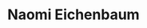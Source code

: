 ---
layout: post
title: Naomi Eichenbaum
school: NYU
major: Major?
image: https://static.squarespace.com/static/50354720c4aa2d2d3150d3d8/t/503658a784ae416826d265be/1345738919833/?format=300w
position: ??
positionURL: http://www.techatnyu.org/position
now: MedPro Investors, LanguageMate
nowURL: http://www.google.com
twitter: naomiinnyc
email: t@NYU email?
graduate: 2014
weight: 11
---
